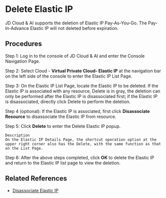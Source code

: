 # Delete Elastic IP

JD Cloud & AI supports the deletion of Elastic IP Pay-As-You-Go. The Pay-In-Advance Elastic IP will not deleted before expiration.

## Procedures
Step 1: Log in to the console of JD Cloud & AI and enter the Console Navigation Page.

Step 2: Select Cloud - **Virtual Private Cloud- Elastic IP** at the navigation bar on the left side of the console to enter the Elastic IP List Page.

Step 3: On the Elastic IP List Page, locate the Elastic IP to be deleted. If the Elastic IP is associated with any resource, Delete is in gray, the deletion can only be performed after the Elastic IP is disassociated first; if the Elastic IP is disassociated, directly click Delete to perform the deletion.

Step 4 (optional): If the Elastic IP is associated, first click **Disassociate Resource** to disassociate the Elastic IP from resource.

Step 5: Click **Delete** to enter the Delete Elastic IP popup.

	Description
	On the Elastic IP Details Page, the shortcut operation option at the upper right corner also has the Delete, with the same function as that on the List Page.

Step 6: After the above steps completed, click **OK** to delete the Elastic IP and return to the Elastic IP list page to view the deletion.

## Related References

- [Disassociate Elastic IP](./Disassociate-Elastic-IP.md)


